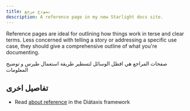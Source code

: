 ```yaml
---
title: نموذج مرجع
description: A reference page in my new Starlight docs site.
---
```


Reference pages are ideal for outlining how things work in terse and clear terms.
Less concerned with telling a story or addressing a specific use case, they should give a comprehensive outline of what you're documenting.

صفحات المراجع هي افظل الوسائل لتسطير طريقة استعمال طيرس و توضيح المعلومات

##  تفاصيل اخرى

- Read [about reference](https://diataxis.fr/reference/) in the Diátaxis framework
